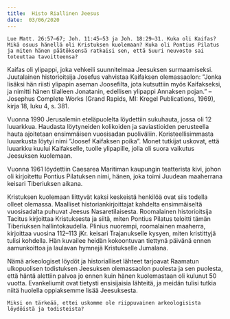 ```yaml
---
title:  Histo Riallinen Jeesus
date:  03/06/2020
---
```


`Lue Matt. 26:57–67; Joh. 11:45–53 ja Joh. 18:29–31. Kuka oli Kaifas? Mikä osuus hänellä oli Kristuksen kuolemaan? Kuka oli Pontius Pilatus ja miten hänen päätöksensä ratkaisi sen, että Suuri neuvosto sai toteuttaa tavoitteensa?`

Kaifas oli ylipappi, joka vehkeili suunnitelmaa Jeesuksen surmaamiseksi. Juutalainen historioitsija Josefus vahvistaa Kaifaksen olemassaolon: ”Jonka lisäksi hän riisti ylipapin aseman Joosefilta, jota kutsuttiin myös Kaifakseksi, ja nimitti hänen tilalleen Jonatanin, edellisen ylipappi Annaksen pojan.” – Josephus Complete Works (Grand Rapids, MI: Kregel Publications, 1969), kirja 18, luku 4, s. 381.

Vuonna 1990 Jerusalemin eteläpuolelta löydettiin sukuhauta, jossa oli 12 luuarkkua. Haudasta löytyneiden kolikoiden ja saviastioiden perusteella hauta ajoitetaan ensimmäisen vuosisadan puoliväliin. Koristeellisimmasta luuarkusta löytyi nimi ”Joosef Kaifaksen poika”. Monet tutkijat uskovat, että luuarkku kuului Kaifakselle, tuolle ylipapille, jolla oli suora vaikutus Jeesuksen kuolemaan.

Vuonna 1961 löydettiin Caesarea Maritiman kaupungin teatterista kivi, johon oli kirjoitettu Pontius Pilatuksen nimi, hänen, joka toimi Juudean maaherrana keisari Tiberiuksen aikana.

Kristuksen kuolemaan liittyvät kaksi keskeistä henkilöä ovat siis todella olleet olemassa. Maalliset historiankirjoittajat kahdelta ensimmäiseltä vuosisadalta puhuvat Jeesus Nasaretilaisesta. Roomalainen historioitsija Tacitus kirjoittaa Kristuksesta ja siitä, miten Pontius Pilatus teloitti tämän Tiberiuksen hallintokaudella. Plinius nuorempi, roomalainen maaherra, kirjoittaa vuosina 112–113 jKr. keisari Trajanukselle kysyen, miten kristittyjä tulisi kohdella. Hän kuvailee heidän kokoontuvan tiettynä päivänä ennen aamunkoittoa ja laulavan hymnejä Kristukselle Jumalana.

Nämä arkeologiset löydöt ja historialliset lähteet tarjoavat Raamatun ulkopuolisen todistuksen Jeesuksen olemassaolon puolesta ja sen puolesta, että häntä alettiin palvoa jo ennen kuin hänen kuolemastaan oli kulunut 50 vuotta. Evankeliumit ovat tietysti ensisijaisia lähteitä, ja meidän tulisi tutkia niitä huolella oppiaksemme lisää Jeesuksesta.

`Miksi on tärkeää, ettei uskomme ole riippuvainen arkeologisista löydöistä ja todisteista?`